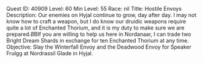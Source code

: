 Quest ID: 40909
Level: 60
Min Level: 55
Race: nil
Title: Hostile Envoys
Description: Our enemies on Hyjal continue to grow, day after day. I may not know how to craft a weapon, but I do know our druidic weapons require quite a lot of Enchanted Thorium, and it is my duty to make sure we are prepared.$B$BIf you are willing to help us here in Nordanaar, I can trade two Bright Dream Shards in exchange for ten Enchanted Thorium at any time.
Objective: Slay the Winterfall Envoy and the Deadwood Envoy for Speaker Frulgg at Nordrassil Glade in Hyjal.

